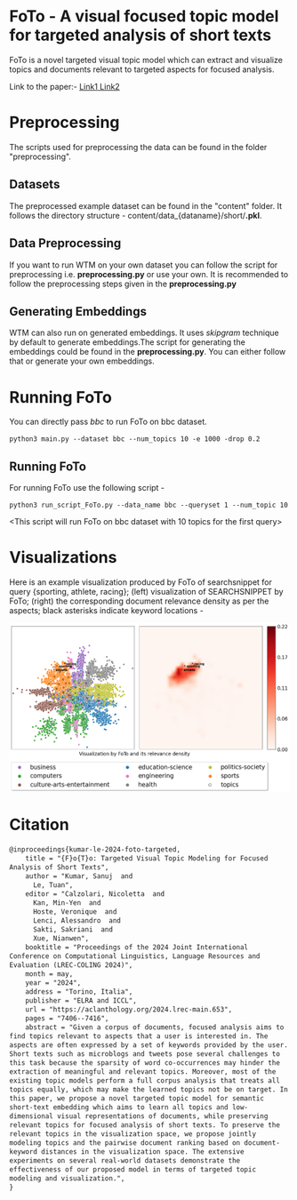 # FoTo - A visual focused topic model for targeted analysis of short texts

FoTo is a novel targeted visual topic model which can extract and visualize topics and documents relevant to targeted aspects for focused analysis.

Link to the paper:- <a href="https://www.researchgate.net/publication/380905623_FoTo_Targeted_Visual_Topic_Modeling_for_Focused_Analysis_of_Short_Texts" target="_foto1"> Link1</a><break><a href="https://aclanthology.org/2024.lrec-main.653.pdf" target="_foto2"> Link2 </a>

# Preprocessing
The scripts used for preprocessing the data can be found in the folder "preprocessing".

## Datasets
The preprocessed example dataset can be found in the "content" folder. It follows the directory structure - content/data_{dataname}/short/**.pkl**. 

## Data Preprocessing
If you want to run WTM on your own dataset you can follow the script for preprocessing i.e. **preprocessing.py** or use your own. It is recommended to follow the preprocessing steps given in the **preprocessing.py**

## Generating Embeddings
WTM can also run on generated embeddings. It uses *skipgram* technique by default to generate embeddings.The script for generating the embeddings could be found in the **preprocessing.py**. You can either follow that or generate your own embeddings.

# Running FoTo
You can directly pass *bbc* to run FoTo on bbc dataset.
```  
python3 main.py --dataset bbc --num_topics 10 -e 1000 -drop 0.2
```

## Running FoTo
For running FoTo use the following script -

```
python3 run_script_FoTo.py --data_name bbc --queryset 1 --num_topic 10
```
<This script will run FoTo on bbc dataset with 10 topics for the first query> <br/>

# Visualizations
Here is an example visualization produced by FoTo of searchsnippet for query {sporting, athlete, racing}; (left) visualization of SEARCHSNIPPET
by FoTo; (right) the corresponding document relevance density as per the aspects; black asterisks
indicate keyword locations - <br/>

![ssnip_vis](/visualization/main_visualization_FoTo_example_searchsnippet.png)

# Citation 
```
@inproceedings{kumar-le-2024-foto-targeted,
    title = "{F}o{T}o: Targeted Visual Topic Modeling for Focused Analysis of Short Texts",
    author = "Kumar, Sanuj  and
      Le, Tuan",
    editor = "Calzolari, Nicoletta  and
      Kan, Min-Yen  and
      Hoste, Veronique  and
      Lenci, Alessandro  and
      Sakti, Sakriani  and
      Xue, Nianwen",
    booktitle = "Proceedings of the 2024 Joint International Conference on Computational Linguistics, Language Resources and Evaluation (LREC-COLING 2024)",
    month = may,
    year = "2024",
    address = "Torino, Italia",
    publisher = "ELRA and ICCL",
    url = "https://aclanthology.org/2024.lrec-main.653",
    pages = "7406--7416",
    abstract = "Given a corpus of documents, focused analysis aims to find topics relevant to aspects that a user is interested in. The aspects are often expressed by a set of keywords provided by the user. Short texts such as microblogs and tweets pose several challenges to this task because the sparsity of word co-occurrences may hinder the extraction of meaningful and relevant topics. Moreover, most of the existing topic models perform a full corpus analysis that treats all topics equally, which may make the learned topics not be on target. In this paper, we propose a novel targeted topic model for semantic short-text embedding which aims to learn all topics and low-dimensional visual representations of documents, while preserving relevant topics for focused analysis of short texts. To preserve the relevant topics in the visualization space, we propose jointly modeling topics and the pairwise document ranking based on document-keyword distances in the visualization space. The extensive experiments on several real-world datasets demonstrate the effectiveness of our proposed model in terms of targeted topic modeling and visualization.",
}

```
